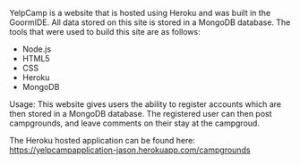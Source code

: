 YelpCamp is a website that is hosted using Heroku and was built in the GoormIDE. All data stored on this site is stored in a
MongoDB database. The tools that were used to build this site are as follows: 

<ul>
  <li>Node.js</li>
  <li>HTML5</li>
  <li>CSS</li>
  <li>Heroku</li>
  <li>MongoDB</li>
</ul>

Usage: This website gives users the ability to register accounts which are then stored in a MongoDB database. The registered user can then 
post campgrounds, and leave comments on their stay at the campgroud.

The Heroku hosted application can be found here: https://yelpcampapplication-jason.herokuapp.com/campgrounds
